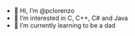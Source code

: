 - 👋 Hi, I’m @pclorenzo
- 👀 I’m interested in C, C++, C# and Java
- 🌱 I’m currently learning to be a dad


<!---
pclorenzo/pclorenzo is a ✨ special ✨ repository because its `README.md` (this file) appears on your GitHub profile.
You can click the Preview link to take a look at your changes.
--->
